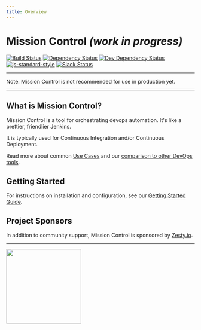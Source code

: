 ```yaml
---
title: Overview
---
```


# Mission Control *(work in progress)*

[![Build Status](https://travis-ci.org/space-race/mc-core.svg)](https://travis-ci.org/space-race/mc-core)
[![Dependency Status](https://david-dm.org/space-race/mission-control.svg)](https://david-dm.org/space-race/mission-control)
[![Dev Dependency Status](https://david-dm.org/space-race/mission-control/dev-status.svg)](https://david-dm.org/space-race/mission-control#info=devDependencies)
[![js-standard-style](https://img.shields.io/badge/code%20style-standard-brightgreen.svg)](http://standardjs.com/)
[![Slack Status](https://space-race-slackin.herokuapp.com/badge.svg)](https://space-race-slackin.herokuapp.com/)

---

<div class="alert alert-danger">Note: Mission Control is not recommended for use in production yet.</div>

---

## What is Mission Control?

Mission Control is a tool for orchestrating devops automation. It's like a prettier, friendlier Jenkins.

It is typically used for Continuous Integration and/or Continuous Deployment.

Read more about common [Use Cases](/mission-control/docs/use-cases.html) and our [comparison to other DevOps tools](/mission-control/docs/comparison.html).


## Getting Started

For instructions on installation and configuration, see our [Getting Started Guide](/mission-control/docs/getting-started.html).


## Project Sponsors

In addition to community support, Mission Control is sponsored by [Zesty.io](https://zesty.io/).

---

<a href="https://zesty.io/"><img src="https://fbf56f835d33bd8bc504-cff7e400cdf7c031ff211f0b43d08e1e.ssl.cf2.rackcdn.com/or-zesty-io-brand1.png" width="200"/></a>
